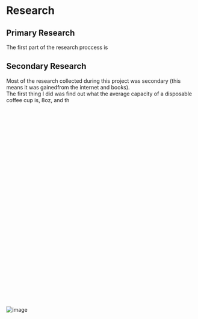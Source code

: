 # Research

## Primary Research
The first part of the research proccess is

## Secondary Research
Most of the research collected during this project was secondary (this means it was gainedfrom the internet and books). <br>
The first thing I did was find out what the average capacity of a disposable coffee cup is, 8oz, and th 

<br>
<br>
<br>
<br>
<br>
<br>
<br>
<br>
<br>
<br>
<br>
<br>
<br>
<br>
<br>
<br>
<br>
<br>
<br>
<br>
<br>
<br>
<br>
<br>
<br>
<br>
<br>
<br>
<br>
<br>

![image](https://user-images.githubusercontent.com/67267844/136944339-1c3f72d3-585f-4dec-a3a3-38b0d9f8fba2.png)